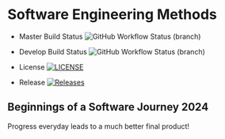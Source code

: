 # Software Engineering Methods
* Master Build Status ![GitHub Workflow Status (branch)](https://img.shields.io/github/actions/workflow/status/Calixte-Williams/sem/main.yml?branch=master)

* Develop Build Status ![GitHub Workflow Status (branch)](https://img.shields.io/github/actions/workflow/status/Calixte-Williams/sem/main.yml?branch=develop)

* License [![LICENSE](https://img.shields.io/github/license/Calixte-Williams/sem.svg?style=flat-square)](https://github.com/Calixte-Williams/sem/blob/master/LICENSE)

* Release [![Releases](https://img.shields.io/github/release/Calixte-Williams/sem/all.svg?style=flat-square)](https://github.com/Calixte-Williams/sem/releases)

## Beginnings of a Software Journey 2024

Progress everyday leads to a much better final product!